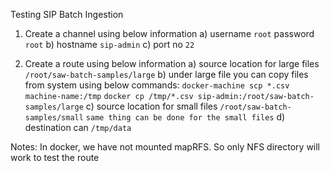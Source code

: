 Testing SIP Batch Ingestion

1. Create a channel using below information
  a) username `root` password `root`
  b) hostname `sip-admin`
  c) port no `22`

2. Create a route using below information
  a) source location for large files `/root/saw-batch-samples/large`
  b) under large file you can copy files from system using below commands:
        `docker-machine scp *.csv machine-name:/tmp`
        `docker cp /tmp/*.csv sip-admin:/root/saw-batch-samples/large`
  c) source location for small files `/root/saw-batch-samples/small`
        `same thing can be done for the small files`
  d) destination can `/tmp/data`

Notes:
In docker, we have not mounted mapRFS. So only NFS directory will work to test the route
